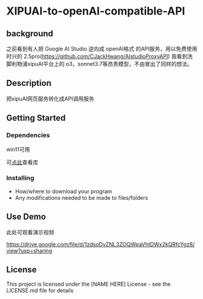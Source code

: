 # XIPUAI-to-openAI-compatible-API

## background
之前看到有人把 Google AI Studio 逆向成 openAI格式 的API服务，用以免费使用时兴的 2.5pro(https://github.com/CJackHwang/AIstudioProxyAPI)
我看到洗脚利物浦xipuAI平台上的 o3，sonnet3.7等昂贵模型，不由冒出了同样的想法。

## Description

把xipuAI网页服务转化成API调用服务

## Getting Started

### Dependencies

win11可用

可[点此](libraries)查看库

### Installing

* How/where to download your program
* Any modifications needed to be made to files/folders

## Use Demo

此处可观看演示视频

https://drive.google.com/file/d/1zdsoDvZNL3ZOQWpaVhtDWx2kQRfcYgz8/view?usp=sharing

## License

This project is licensed under the [NAME HERE] License - see the LICENSE.md file for details
